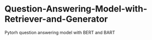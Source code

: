 # Question-Answering-Model-with-Retriever-and-Generator
 Pytorh question answering model with BERT and BART
